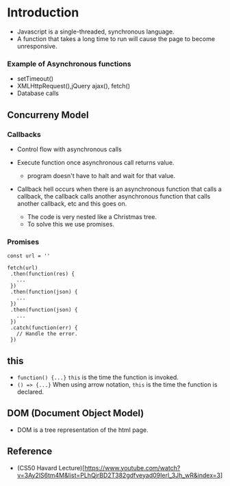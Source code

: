 # Introduction 

- Javascript is a single-threaded, synchronous language. 
- A function that takes a long time to run will cause the page to become unresponsive.

### Example of Asynchronous functions
- setTimeout()
- XMLHttpRequest(),jQuery ajax(), fetch()
- Database calls

## Concurreny Model 
### Callbacks
 - Control flow with asynchronous calls
 - Execute function once asynchronous call returns value. 
    - program doesn't have to halt and wait for that value. 
 
 - Callback hell occurs when there is an asynchronous function that calls a callback, the callback calls another asynchronous function that calls another callback, etc and this goes on.
    - The code is very nested like a Christmas tree. 
    - To solve this we use promises.
    
### Promises 
 ```
 const url = ''
 
 fetch(url)
  .then(function(res) {
    ...
  })
  .then(function(json) {
    ...
  })
  .then(function(json) {
    ...
  })
  .catch(function(err) {
    // Handle the error.
  })
 ```
 
## this
   - `function() {...}`   `this` is the time the function is invoked. 
   - `() => {...}` When using arrow notation, `this` is the time the function is declared. 

## DOM (Document Object Model) 
 - DOM is a tree representation of the html page. 
          

## Reference 
- (CS50 Havard Lecture)[https://www.youtube.com/watch?v=3Ay2lS6tm4M&list=PLhQjrBD2T382gdfveyad09Ierl_3Jh_wR&index=3]
